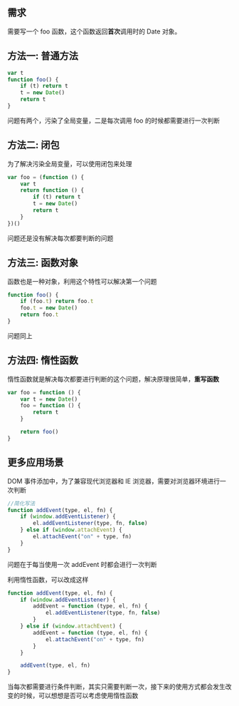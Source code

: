 ## 需求

需要写一个 foo 函数，这个函数返回**首次**调用时的 Date 对象。

## 方法一: 普通方法

```js
var t
function foo() {
	if (t) return t
	t = new Date()
	return t
}
```

问题有两个，污染了全局变量，二是每次调用 foo 的时候都需要进行一次判断

## 方法二: 闭包

为了解决污染全局变量，可以使用闭包来处理

```js
var foo = (function () {
	var t
	return function () {
		if (t) return t
		t = new Date()
		return t
	}
})()
```

问题还是没有解决每次都要判断的问题

## 方法三: 函数对象

函数也是一种对象，利用这个特性可以解决第一个问题

```js
function foo() {
	if (foo.t) return foo.t
	foo.t = new Date()
	return foo.t
}
```

问题同上

## 方法四: 惰性函数

惰性函数就是解决每次都要进行判断的这个问题，解决原理很简单，**重写函数**

```js
var foo = function () {
	var t = new Date()
	foo = function () {
		return t
	}

	return foo()
}
```

## 更多应用场景

DOM 事件添加中，为了兼容现代浏览器和 IE 浏览器，需要对浏览器环境进行一次判断

```js
//简化写法
function addEvent(type, el, fn) {
	if (window.addEventListener) {
		el.addEventListener(type, fn, false)
	} else if (window.attachEvent) {
		el.attachEvent("on" + type, fn)
	}
}
```

问题在于每当使用一次 addEvent 时都会进行一次判断

利用惰性函数，可以改成这样

```js
function addEvent(type, el, fn) {
	if (window.addEventListener) {
		addEvent = function (type, el, fn) {
			el.addEventListener(type, fn, false)
		}
	} else if (window.attachEvent) {
		addEvent = function (type, el, fn) {
			el.attachEvent("on" + type, fn)
		}
	}

	addEvent(type, el, fn)
}
```

当每次都需要进行条件判断，其实只需要判断一次，接下来的使用方式都会发生改变的时候，可以想想是否可以考虑使用惰性函数
